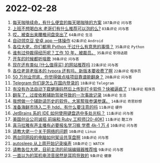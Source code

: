 # 2022-02-28

1. [每天咖啡续命，有什么便宜的每天喝咖啡的方案](https://www.v2ex.com/t/836843) `107条评论` `问与答`
1. [上班不想喝白水 老哥们有什么推荐可以泡的么?](https://www.v2ex.com/t/836844) `83条评论` `问与答`
1. [哎，被查出来腰椎间盘突出了](https://www.v2ex.com/t/836810) `64条评论` `生活`
1. [自动领京豆,安卓 app 一体操作](https://www.v2ex.com/t/836864) `62条评论` `Android`
1. [各位大佬，你们都用 Python 干过什么有意思的事情？](https://www.v2ex.com/t/836875) `35条评论` `Python`
1. [谁有过仲裁得经历呢？工作 10 年，被裁员。](https://www.v2ex.com/t/836863) `35条评论` `职场话题`
1. [开车的时候都听啥歌](https://www.v2ex.com/t/836876) `30条评论` `问与答`
1. [现在还有类似 [什么值得买] 的网站推荐吗](https://www.v2ex.com/t/836878) `22条评论` `问与答`
1. [各位老哥老版本的 typora 还有吗，新版本要收费了啊](https://www.v2ex.com/t/836813) `22条评论` `程序员`
1. [50 万创业兜底，你觉得做点啥项目靠谱能翻身？](https://www.v2ex.com/t/836891) `20条评论` `问与答`
1. [Telegram 你们是怎么在国内登录的](https://www.v2ex.com/t/836887) `18条评论` `Telegram`
1. [有没有办法自动下载健康码然后上传到打卡软件？快被逼疯了](https://www.v2ex.com/t/836899) `17条评论` `程序员`
1. [翻车了，过度依赖辅助驾驶导致的一次事故记录](https://www.v2ex.com/t/836837) `16条评论` `生活`
1. [我想做一个辅助读历史的软件，大家帮我参谋参谋。](https://www.v2ex.com/t/836851) `14条评论` `奇思妙想`
1. [准备海鲜市场入二手 hdd，有什么要注意的吗](https://www.v2ex.com/t/836895) `11条评论` `硬件`
1. [JetBrains 系的 IDE 如何使用键盘选中多处光标？](https://www.v2ex.com/t/836861) `11条评论` `问与答`
1. [美国创业公司诚招 前端和 Ruby 工程师[20-40K]](https://www.v2ex.com/t/836805) `11条评论` `酷工作`
1. [喜马拉雅有声主播有必要报名学习嘛 学费 4k-1 万 4](https://www.v2ex.com/t/836883) `10条评论` `问与答`
1. [请教大佬一个关于网络的问题](https://www.v2ex.com/t/836870) `10条评论` `Linux`
1. [两台同网段的电脑如何架设共享盘啊](https://www.v2ex.com/t/836817) `10条评论` `问与答`
1. [autosleep 从上周开始记录噪声](https://www.v2ex.com/t/836802) `10条评论` ` WATCH`
1. [请教各位大佬，目前主流的前端编辑器推荐啥](https://www.v2ex.com/t/836902) `9条评论` `问与答`
1. [一直以为的耳机电流音居然是耳鸣导致的](https://www.v2ex.com/t/836827) `9条评论` `健康`

